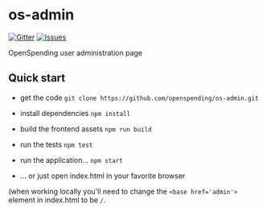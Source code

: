 # os-admin

[![Gitter](https://img.shields.io/gitter/room/openspending/chat.svg)](https://gitter.im/openspending/chat)
[![Issues](https://img.shields.io/badge/issue-tracker-orange.svg)](https://github.com/openspending/openspending/issues)

OpenSpending user administration page
   
## Quick start

- get the code
`git clone https://github.com/openspending/os-admin.git`

- install dependencies
`npm install`

- build the frontend assets
`npm run build`

- run the tests
`npm test`

- run the application...
`npm start`

- ... or just open index.html in your favorite browser 

(when working locally you'll need to change the `<base href='admin'>` element in index.html to be `/`.

